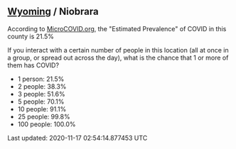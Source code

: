 
## [Wyoming](/united-states/wyoming) / Niobrara

According to [MicroCOVID.org](http://microcovid.org),
the "Estimated Prevalence" of COVID in this county is 21.5%

If you interact with a certain number of people in this location
(all at once in a group, or spread out across the day), what is the chance that
1 or more of them has COVID?

- 1 person: 21.5%
- 2 people: 38.3%
- 3 people: 51.6%
- 5 people: 70.1%
- 10 people: 91.1%
- 25 people: 99.8%
- 100 people: 100.0%

Last updated: 2020-11-17 02:54:14.877453 UTC
